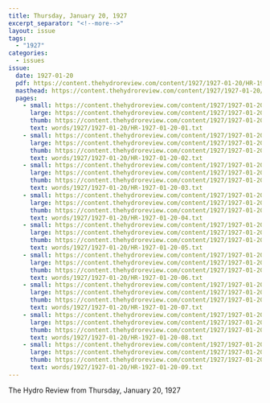 ```yaml
---
title: Thursday, January 20, 1927
excerpt_separator: "<!--more-->"
layout: issue
tags:
  - "1927"
categories:
  - issues
issue:
  date: 1927-01-20
  pdf: https://content.thehydroreview.com/content/1927/1927-01-20/HR-1927-01-20.pdf
  masthead: https://content.thehydroreview.com/content/1927/1927-01-20/masthead/HR-1927-01-20.jpg
  pages:
    - small: https://content.thehydroreview.com/content/1927/1927-01-20/small/HR-1927-01-20-01.jpg
      large: https://content.thehydroreview.com/content/1927/1927-01-20/large/HR-1927-01-20-01.jpg
      thumb: https://content.thehydroreview.com/content/1927/1927-01-20/thumbnails/HR-1927-01-20-01.jpg
      text: words/1927/1927-01-20/HR-1927-01-20-01.txt
    - small: https://content.thehydroreview.com/content/1927/1927-01-20/small/HR-1927-01-20-02.jpg
      large: https://content.thehydroreview.com/content/1927/1927-01-20/large/HR-1927-01-20-02.jpg
      thumb: https://content.thehydroreview.com/content/1927/1927-01-20/thumbnails/HR-1927-01-20-02.jpg
      text: words/1927/1927-01-20/HR-1927-01-20-02.txt
    - small: https://content.thehydroreview.com/content/1927/1927-01-20/small/HR-1927-01-20-03.jpg
      large: https://content.thehydroreview.com/content/1927/1927-01-20/large/HR-1927-01-20-03.jpg
      thumb: https://content.thehydroreview.com/content/1927/1927-01-20/thumbnails/HR-1927-01-20-03.jpg
      text: words/1927/1927-01-20/HR-1927-01-20-03.txt
    - small: https://content.thehydroreview.com/content/1927/1927-01-20/small/HR-1927-01-20-04.jpg
      large: https://content.thehydroreview.com/content/1927/1927-01-20/large/HR-1927-01-20-04.jpg
      thumb: https://content.thehydroreview.com/content/1927/1927-01-20/thumbnails/HR-1927-01-20-04.jpg
      text: words/1927/1927-01-20/HR-1927-01-20-04.txt
    - small: https://content.thehydroreview.com/content/1927/1927-01-20/small/HR-1927-01-20-05.jpg
      large: https://content.thehydroreview.com/content/1927/1927-01-20/large/HR-1927-01-20-05.jpg
      thumb: https://content.thehydroreview.com/content/1927/1927-01-20/thumbnails/HR-1927-01-20-05.jpg
      text: words/1927/1927-01-20/HR-1927-01-20-05.txt
    - small: https://content.thehydroreview.com/content/1927/1927-01-20/small/HR-1927-01-20-06.jpg
      large: https://content.thehydroreview.com/content/1927/1927-01-20/large/HR-1927-01-20-06.jpg
      thumb: https://content.thehydroreview.com/content/1927/1927-01-20/thumbnails/HR-1927-01-20-06.jpg
      text: words/1927/1927-01-20/HR-1927-01-20-06.txt
    - small: https://content.thehydroreview.com/content/1927/1927-01-20/small/HR-1927-01-20-07.jpg
      large: https://content.thehydroreview.com/content/1927/1927-01-20/large/HR-1927-01-20-07.jpg
      thumb: https://content.thehydroreview.com/content/1927/1927-01-20/thumbnails/HR-1927-01-20-07.jpg
      text: words/1927/1927-01-20/HR-1927-01-20-07.txt
    - small: https://content.thehydroreview.com/content/1927/1927-01-20/small/HR-1927-01-20-08.jpg
      large: https://content.thehydroreview.com/content/1927/1927-01-20/large/HR-1927-01-20-08.jpg
      thumb: https://content.thehydroreview.com/content/1927/1927-01-20/thumbnails/HR-1927-01-20-08.jpg
      text: words/1927/1927-01-20/HR-1927-01-20-08.txt
    - small: https://content.thehydroreview.com/content/1927/1927-01-20/small/HR-1927-01-20-09.jpg
      large: https://content.thehydroreview.com/content/1927/1927-01-20/large/HR-1927-01-20-09.jpg
      thumb: https://content.thehydroreview.com/content/1927/1927-01-20/thumbnails/HR-1927-01-20-09.jpg
      text: words/1927/1927-01-20/HR-1927-01-20-09.txt
---
```


The Hydro Review from Thursday, January 20, 1927

<!--more-->

